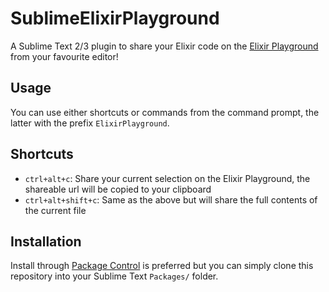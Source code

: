SublimeElixirPlayground
=======================

A Sublime Text 2/3 plugin to share your Elixir code on the [Elixir Playground](http://play.elixirbyexample.com/) from your favourite editor!

Usage
-----

You can use either shortcuts or commands from the command prompt, the latter with the prefix `ElixirPlayground`.

Shortcuts
---------

* `ctrl+alt+c`: Share your current selection on the Elixir Playground, the shareable url will be copied to your clipboard
* `ctrl+alt+shift+c`: Same as the above but will share the full contents of the current file

Installation
------------

Install through [Package Control](https://packagecontrol.io) is preferred but you can simply clone this repository into your Sublime Text `Packages/` folder.